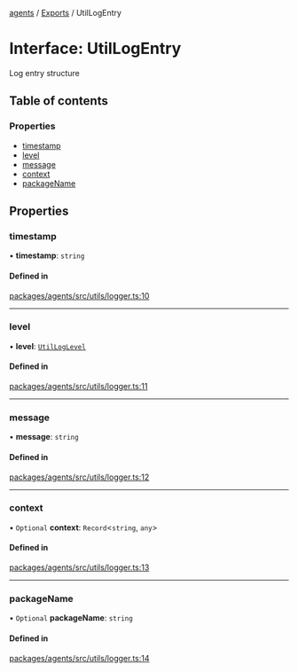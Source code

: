 <!-- 
 ⚠️  AUTO-GENERATED FILE - DO NOT EDIT MANUALLY
 This file is automatically generated by scripts/docs-generator.js
 To make changes, edit the source TypeScript files or update the generator script
-->

[agents](../../) / [Exports](../modules) / UtilLogEntry

# Interface: UtilLogEntry

Log entry structure

## Table of contents

### Properties

- [timestamp](UtilLogEntry#timestamp)
- [level](UtilLogEntry#level)
- [message](UtilLogEntry#message)
- [context](UtilLogEntry#context)
- [packageName](UtilLogEntry#packagename)

## Properties

### timestamp

• **timestamp**: `string`

#### Defined in

[packages/agents/src/utils/logger.ts:10](https://github.com/woojubb/robota/blob/c50179e56752f80ea03c64201e29ab12275152bf/packages/agents/src/utils/logger.ts#L10)

___

### level

• **level**: [`UtilLogLevel`](../modules#utilloglevel)

#### Defined in

[packages/agents/src/utils/logger.ts:11](https://github.com/woojubb/robota/blob/c50179e56752f80ea03c64201e29ab12275152bf/packages/agents/src/utils/logger.ts#L11)

___

### message

• **message**: `string`

#### Defined in

[packages/agents/src/utils/logger.ts:12](https://github.com/woojubb/robota/blob/c50179e56752f80ea03c64201e29ab12275152bf/packages/agents/src/utils/logger.ts#L12)

___

### context

• `Optional` **context**: `Record`\<`string`, `any`\>

#### Defined in

[packages/agents/src/utils/logger.ts:13](https://github.com/woojubb/robota/blob/c50179e56752f80ea03c64201e29ab12275152bf/packages/agents/src/utils/logger.ts#L13)

___

### packageName

• `Optional` **packageName**: `string`

#### Defined in

[packages/agents/src/utils/logger.ts:14](https://github.com/woojubb/robota/blob/c50179e56752f80ea03c64201e29ab12275152bf/packages/agents/src/utils/logger.ts#L14)
